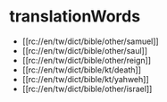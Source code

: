# translationWords

* [[rc://en/tw/dict/bible/other/samuel]]
* [[rc://en/tw/dict/bible/other/saul]]
* [[rc://en/tw/dict/bible/other/reign]]
* [[rc://en/tw/dict/bible/kt/death]]
* [[rc://en/tw/dict/bible/kt/yahweh]]
* [[rc://en/tw/dict/bible/other/israel]]